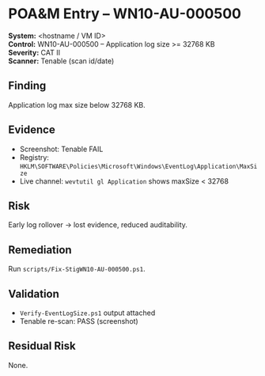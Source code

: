 # POA&M Entry – WN10-AU-000500

**System:** <hostname / VM ID>  
**Control:** WN10-AU-000500 – Application log size >= 32768 KB  
**Severity:** CAT II  
**Scanner:** Tenable (scan id/date)

## Finding
Application log max size below 32768 KB.

## Evidence
- Screenshot: Tenable FAIL
- Registry: `HKLM\SOFTWARE\Policies\Microsoft\Windows\EventLog\Application\MaxSize`
- Live channel: `wevtutil gl Application` shows maxSize < 32768

## Risk
Early log rollover → lost evidence, reduced auditability.

## Remediation
Run `scripts/Fix-StigWN10-AU-000500.ps1`.

## Validation
- `Verify-EventLogSize.ps1` output attached
- Tenable re-scan: PASS (screenshot)

## Residual Risk
None.
